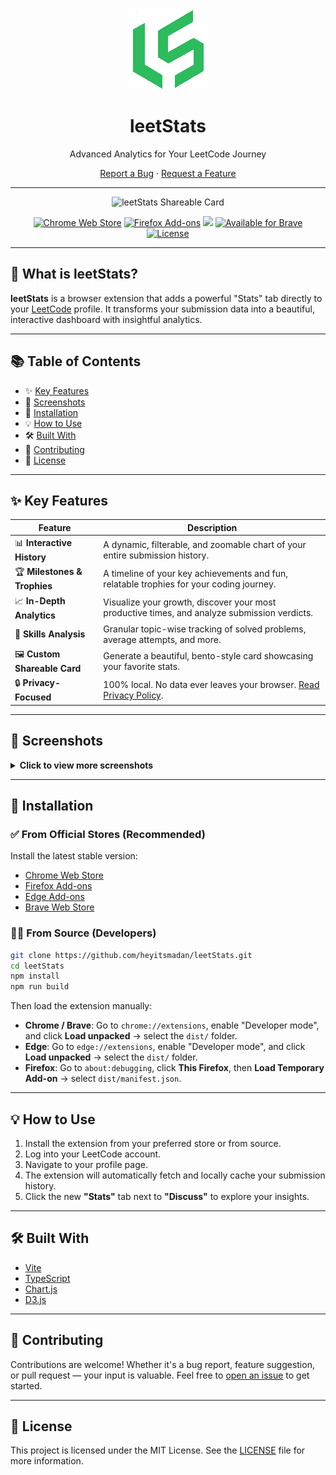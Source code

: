 <div align="center">
  <img src="https://raw.githubusercontent.com/heyitsmadan/leetStats/main/public/assets/icons/icon128.png" alt="leetStats Logo" width="128" />
  <h1>leetStats</h1>
  <p>Advanced Analytics for Your LeetCode Journey</p>
  <p>
    <a href="https://github.com/heyitsmadan/leetStats/issues/new?assignees=&labels=bug&template=bug_report.md&title=">Report a Bug</a> ·
    <a href="https://github.com/heyitsmadan/leetStats/issues/new?assignees=&labels=enhancement&template=feature_request.md&title=">Request a Feature</a>
  </p>
</div>

---

<div align="center">
  <img alt="leetStats Shareable Card" src="https://github.com/user-attachments/assets/b6653ab7-1cd3-4691-a39b-5a33a8b26b4e" />
</div>

<p align="center">
  <a href="https://chromewebstore.google.com/detail/leetstats/caipeabgogcpmihgldebnaalinnaaeda"><img src="https://img.shields.io/badge/Chrome_Web_Store-v1.0.0-blue?style=for-the-badge&logo=google-chrome&logoColor=white" alt="Chrome Web Store"></a>
  <a href="https://addons.mozilla.org/en-US/firefox/addon/leetstats/"><img src="https://img.shields.io/badge/Firefox_Add--ons-v1.0.0-orange?style=for-the-badge&logo=firefox-browser&logoColor=white" alt="Firefox Add-ons"></a>
  <a href="https://microsoftedge.microsoft.com/addons/detail/leetstats/fcnelmphghognkimkhpannacikgnieaa"><img src="https://img.shields.io/badge/Edge_Add--ons-v1.0.0-blue?style=for-the-badge&logo=microsoftedge&logoColor=white"></a>
  <a href="https://chromewebstore.google.com/detail/leetstats/caipeabgogcpmihgldebnaalinnaaeda"><img src="https://img.shields.io/badge/Available_for_Brave-v1.0.0-orange?style=for-the-badge&logo=brave&logoColor=white" alt="Available for Brave"></a>
  <br />
  <a href="https://github.com/heyitsmadan/leetStats/blob/main/LICENSE">
    <img src="https://img.shields.io/github/license/heyitsmadan/leetStats?style=for-the-badge" alt="License">
  </a>
</p>

---

## 🚀 What is leetStats?

**leetStats** is a browser extension that adds a powerful "Stats" tab directly to your [LeetCode](https://leetcode.com/) profile. It transforms your submission data into a beautiful, interactive dashboard with insightful analytics.

---

## 📚 Table of Contents

- ✨ [Key Features](#-key-features)
- 📸 [Screenshots](#-screenshots)
- 🚀 [Installation](#-installation)
- 💡 [How to Use](#-how-to-use)
- 🛠️ [Built With](#-built-with)
- 🤝 [Contributing](#-contributing)
- 📜 [License](#-license)

---

## ✨ Key Features

| Feature                      | Description |
|------------------------------|-------------|
| 📊 **Interactive History**   | A dynamic, filterable, and zoomable chart of your entire submission history. |
| 🏆 **Milestones & Trophies** | A timeline of your key achievements and fun, relatable trophies for your coding journey. |
| 📈 **In-Depth Analytics**    | Visualize your growth, discover your most productive times, and analyze submission verdicts. |
| 🧠 **Skills Analysis**       | Granular topic-wise tracking of solved problems, average attempts, and more. |
| 🖼️ **Custom Shareable Card** | Generate a beautiful, bento-style card showcasing your favorite stats. |
| 🔒 **Privacy-Focused**       | 100% local. No data ever leaves your browser. <a href="https://heyitsmadan.github.io/leetStats/privacy.html" target="_blank" rel="noopener noreferrer">Read Privacy Policy</a>. |

---

## 📸 Screenshots

<details>
<summary><b>Click to view more screenshots</b></summary>
<br>

<p align="center"><b>History Chart</b></p>
<p align="center">
  <img src="https://github.com/user-attachments/assets/35c4c4f0-e200-4188-a0d2-dabf7495b88b" width="700" />
</p>

<p align="center"><b>Activity Charts</b></p>
<p align="center">
  <img src="https://github.com/user-attachments/assets/b14b23c1-0120-4b7d-8e94-c8dbd337be45" width="700" />
</p>

<p align="center"><b>Milestones & Trophies</b></p>
<p align="center">
  <img src="https://github.com/user-attachments/assets/1cb66d1c-a3c3-4d49-9724-c2fcf36d7ed9" width="700" />
</p>

<p align="center"><b>Milestones & Records</b></p>
<p align="center">
  <img src="https://github.com/user-attachments/assets/0d428c08-e29c-4036-a840-83a2809ebc49" width="700" />
</p>

<p align="center"><b>Skills</b></p>
<p align="center">
  <img src="https://github.com/user-attachments/assets/c845206b-47ff-4590-9e48-ad5495cf62cb" width="700" />
</p>

</details>

---

## 🚀 Installation

### ✅ From Official Stores (Recommended)

Install the latest stable version:

- [Chrome Web Store](https://chromewebstore.google.com/detail/leetstats/caipeabgogcpmihgldebnaalinnaaeda)
- [Firefox Add-ons](https://addons.mozilla.org/en-US/firefox/addon/leetstats/)
- [Edge Add-ons](https://microsoftedge.microsoft.com/addons/detail/leetstats/fcnelmphghognkimkhpannacikgnieaa)
- [Brave Web Store](https://chromewebstore.google.com/detail/leetstats/caipeabgogcpmihgldebnaalinnaaeda)

### 🧑‍💻 From Source (Developers)

```bash
git clone https://github.com/heyitsmadan/leetStats.git
cd leetStats
npm install
npm run build
```

Then load the extension manually:

- **Chrome / Brave**: Go to `chrome://extensions`, enable "Developer mode", and click **Load unpacked** → select the `dist/` folder.
- **Edge**: Go to `edge://extensions`, enable "Developer mode", and click **Load unpacked** → select the `dist/` folder.
- **Firefox**: Go to `about:debugging`, click **This Firefox**, then **Load Temporary Add-on** → select `dist/manifest.json`.

---

## 💡 How to Use

1. Install the extension from your preferred store or from source.
2. Log into your LeetCode account.
3. Navigate to your profile page.
4. The extension will automatically fetch and locally cache your submission history.
5. Click the new **"Stats"** tab next to **"Discuss"** to explore your insights.

---

## 🛠️ Built With

- [Vite](https://vitejs.dev/)
- [TypeScript](https://www.typescriptlang.org/)
- [Chart.js](https://www.chartjs.org/)
- [D3.js](https://d3js.org/)

---

## 🤝 Contributing

Contributions are welcome! Whether it's a bug report, feature suggestion, or pull request — your input is valuable. Feel free to [open an issue](https://github.com/heyitsmadan/leetStats/issues) to get started.

---

## 📜 License

This project is licensed under the MIT License. See the [LICENSE](LICENSE) file for more information.
